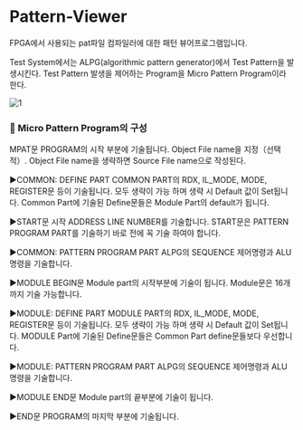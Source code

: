 # Pattern-Viewer
FPGA에서 사용되는 pat파일 컴파일러에 대한 패턴 뷰어프로그램입니다. 


Test System에서는 ALPG(algorithmic pattern generator)에서 Test Pattern을 발생시킨다.
Test Pattern 발생을 제어하는 Program을 Micro Pattern Program이라 한다.



 
  
 ![1](https://user-images.githubusercontent.com/38147253/90470950-c7e06e00-e157-11ea-856f-46d155cfcebb.jpg)
 
 
 ### 	Micro Pattern Program의 구성
 MPAT문
PROGRAM의 시작 부분에 기술됩니다. 
Object File name을 지정（선택적）.
Object File name을 생략하면 Source File name으로 작성된다.

▶COMMON: DEFINE PART
COMMON PART의 RDX, IL_MODE, MODE, REGISTER문 등이 기술됩니다. 모두 생략이 가능 하며 생략 시 Default 값이 Set됩니다. Common Part에 기술된 Define문들은 Module Part의 default가 됩니다. 

▶START문
시작 ADDRESS LINE NUMBER를 기술합니다. START문은 PATTERN PROGRAM PART를 기술하기 바로 전에 꼭 기술 하여야 합니다. 
 
▶COMMON: PATTERN PROGRAM PART
ALPG의 SEQUENCE 제어명령과 ALU 명령을 기술합니다. 

▶MODULE BEGIN문
Module part의 시작부분에 기술이 됩니다. 
Module문은 16개까지 기술 가능합니다.

▶MODULE: DEFINE PART
MODULE PART의 RDX, IL_MODE, MODE, REGISTER문 등이 기술됩니다. 모두 생략이 가능 하며 생략 시 Default 값이 Set됩니다. MODULE Part에 기술된 Define문들은 Common Part define문들보다 우선합니다. 

▶MODULE: PATTERN PROGRAM PART
ALPG의 SEQUENCE 제어명령과 ALU 명령을 기술합니다. 

▶MODULE END문
Module part의 끝부분에 기술이 됩니다. 

▶END문
PROGRAM의 마지막 부분에 기술됩니다.


 
 
 
  
  
 



